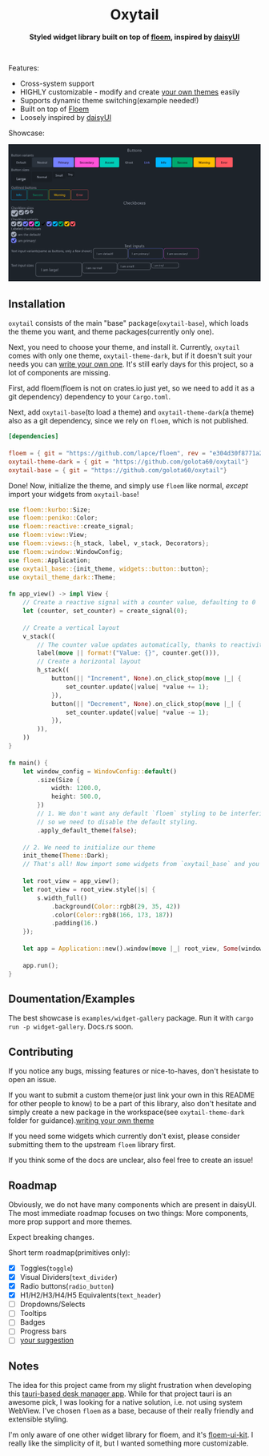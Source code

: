 <div align="center">
	<h1>Oxytail</h1>
	<p>
		<b>Styled widget library built on top of <a href="https://github.com/lapce/floem">floem</a>, inspired by <a href="https://daisyui.com/components/button/">daisyUI</a></b>
	</p>
	<br>
</div>

Features:
 - Cross-system support
 - HIGHLY customizable - modify and create [your own themes](YOUR_OWN_THEME.md) easily
 - Supports dynamic theme switching(example needed!)
 - Built on top of [Floem](https://github.com/lapce/floem)
 - Loosely inspired by [daisyUI](https://daisyui.com/components/button/)


Showcase:

<img src="https://github.com/golota60/oxytail/blob/main/img/demo.png">

## Installation

`oxytail` consists of the main "base" package(`oxytail-base`), which loads the theme you want, and theme packages(currently only one).

Next, you need to choose your theme, and install it. Currently, `oxytail` comes with only one theme, `oxytail-theme-dark`, but if it doesn't suit your needs you can [write your own one](YOUR_OWN_THEME.md). It's still early days for this project, so a lot of components are missing.

First, add floem(floem is not on crates.io just yet, so we need to add it as a git dependency) dependency to your `Cargo.toml`.

Next, add `oxytail-base`(to load a theme) and `oxytail-theme-dark`(a theme) also as a git dependency, since we rely on `floem`, which is not published.


```toml
[dependencies]

floem = { git = "https://github.com/lapce/floem", rev = "e304d30f8771a28788904d64464d8fd192d07439" }
oxytail-theme-dark = { git = "https://github.com/golota60/oxytail"}
oxytail-base = { git = "https://github.com/golota60/oxytail"}
```

Done! Now, initialize the theme, and simply use `floem` like normal, *except* import your widgets from `oxytail-base`!

```rs
use floem::kurbo::Size;
use floem::peniko::Color;
use floem::reactive::create_signal;
use floem::view::View;
use floem::views::{h_stack, label, v_stack, Decorators};
use floem::window::WindowConfig;
use floem::Application;
use oxytail_base::{init_theme, widgets::button::button};
use oxytail_theme_dark::Theme;

fn app_view() -> impl View {
    // Create a reactive signal with a counter value, defaulting to 0
    let (counter, set_counter) = create_signal(0);

    // Create a vertical layout
    v_stack((
        // The counter value updates automatically, thanks to reactivity
        label(move || format!("Value: {}", counter.get())),
        // Create a horizontal layout
        h_stack((
            button(|| "Increment", None).on_click_stop(move |_| {
                set_counter.update(|value| *value += 1);
            }),
            button(|| "Decrement", None).on_click_stop(move |_| {
                set_counter.update(|value| *value -= 1);
            }),
        )),
    ))
}

fn main() {
    let window_config = WindowConfig::default()
        .size(Size {
            width: 1200.0,
            height: 500.0,
        })
        // 1. We don't want any default `floem` styling to be interfering with ours,
        // so we need to disable the default styling.
        .apply_default_theme(false);

    // 2. We need to initialize our theme
    init_theme(Theme::Dark);
    // That's all! Now import some widgets from `oxytail_base` and you're using oxytail!

    let root_view = app_view();
    let root_view = root_view.style(|s| {
        s.width_full()
            .background(Color::rgb8(29, 35, 42))
            .color(Color::rgb8(166, 173, 187))
            .padding(16.)
    });

    let app = Application::new().window(move |_| root_view, Some(window_config));

    app.run();
}


```

## Doumentation/Examples

The best showcase is `examples/widget-gallery` package. Run it with `cargo run -p widget-gallery`. Docs.rs soon. 

## Contributing

If you notice any bugs, missing features or nice-to-haves, don't hesistate to open an issue.

If you want to submit a custom theme(or just link your own in this README for other people to know) to be a part of this library, also don't hesitate and simply create a new package in the workspace(see `oxytail-theme-dark` folder for guidance).[writing your own theme](YOUR_OWN_THEME.md)

If you need some widgets which currently don't exist, please consider submitting them to the upstream `floem` library first.

If you think some of the docs are unclear, also feel free to create an issue!


## Roadmap

Obviously, we do not have many components which are present in daisyUI. The most immediate roadmap focuses on two things: More components, more prop support and more themes.

Expect breaking changes.

Short term roadmap(primitives only):

- [x] Toggles(`toggle`)
- [x] Visual Dividers(`text_divider`)
- [x] Radio buttons(`radio_button`)
- [x] H1/H2/H3/H4/H5 Equivalents(`text_header`)
- [ ] Dropdowns/Selects
- [ ] Tooltips
- [ ] Badges
- [ ] Progress bars
- [ ] [your suggestion](https://github.com/golota60/oxytail/issues/new)

## Notes

The idea for this project came from my slight frustration when developing this [tauri-based desk manager app](https://github.com/golota60/trayasen). While for that project tauri is an awesome pick, I was looking for a native solution, i.e. not using system WebView. I've chosen `floem` as a base, because of their really friendly and extensible styling.

I'm only aware of one other widget library for floem, and it's [floem-ui-kit](https://github.com/pieterdd/floem-ui-kit). I really like the simplicity of it, but I wanted something more customizable.


